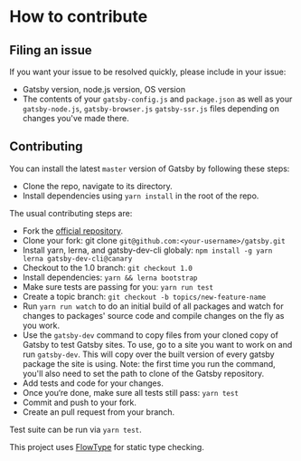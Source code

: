 # How to contribute

## Filing an issue

If you want your issue to be resolved quickly, please include in your issue:

* Gatsby version, node.js version, OS version
* The contents of your `gatsby-config.js` and `package.json` as well as your
  `gatsby-node.js`, `gatsby-browser.js` `gatsby-ssr.js` files depending on
  changes you've made there.

## Contributing
You can install the latest `master` version of Gatsby by following these steps:

* Clone the repo, navigate to its directory.
* Install dependencies using `yarn install` in the root of the repo.

The usual contributing steps are:

* Fork the [official repository](https://github.com/gatsbyjs/gatsby).
* Clone your fork: git clone `git@github.com:<your-username>/gatsby.git`
* Install yarn, lerna, and gatsby-dev-cli globaly: `npm install -g yarn lerna gatsby-dev-cli@canary`
* Checkout to the 1.0 branch: `git checkout 1.0`
* Install dependencies: `yarn && lerna bootstrap`
* Make sure tests are passing for you: `yarn run test`
* Create a topic branch: `git checkout -b topics/new-feature-name`
* Run `yarn run watch` to do an initial build of all packages and watch for
  changes to packages' source code and compile changes on the fly as you
  work.
* Use the `gatsby-dev` command to copy files from your cloned copy of Gatsby
  to test Gatsby sites. To use, go to a site you want to work on and run
  `gatsby-dev`. This will copy over the built version of every gatsby
  package the site is using. Note: the first time you run the command,
  you'll also need to set the path to clone of the Gatsby repository.
* Add tests and code for your changes.
* Once you‘re done, make sure all tests still pass: `yarn test`
* Commit and push to your fork.
* Create an pull request from your branch.

Test suite can be run via `yarn test`.

This project uses [FlowType](https://flowtype.org/) for static type checking.
